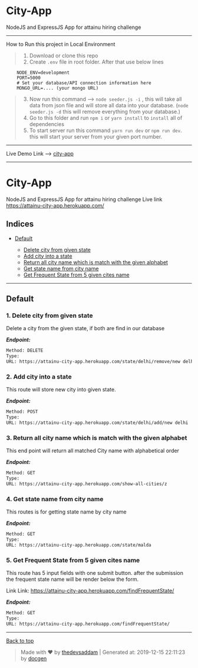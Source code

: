# City-App

NodeJS and ExpressJS App for attainu hiring challenge

---

How to Run this project in Local Environment

> 1. Download or clone this repo
> 2. Create `.env` file in root folder. After that use below lines

        NODE_ENV=development
        PORT=5000
        # Set your database/API connection information here
        MONGO_URL=.... (your mongo URL)

> 3. Now run this command --> `node seeder.js -i` , this will take all data from json file and will store all data into your database. (`node seeder.js -d` this will remove everything from your database.)
> 4. Go to this folder and run `npm i` or `yarn install` to `install` all of dependencies
> 5. To start server run this command `yarn run dev` or `npm run dev`. this will start your server from your given port number.

---

Live Demo Link -->
[city-app](https://attainu-city-app.herokuapp.com/)

---

# City-App

NodeJS and ExpressJS App for attainu hiring challenge
Live link https://attainu-city-app.herokuapp.com/

## Indices

- [Default](#default)

  - [Delete city from given state](#1-delete-city-from-given-state)
  - [Add city into a state](#2-add-city-into-a-state)
  - [Return all city name which is match with the given alphabet](#3-return-all-city-name-which-is-match-with-the-given-alphabet)
  - [Get state name from city name](#4-get-state-name-from-city-name)
  - [Get Frequent State from 5 given cites name](#5-get-frequent-state-from-5-given-cites-name)

---

## Default

### 1. Delete city from given state

Delete a city from the given state, if both are find in our database

**_Endpoint:_**

```bash
Method: DELETE
Type:
URL: https://attainu-city-app.herokuapp.com/state/delhi/remove/new delhi
```

### 2. Add city into a state

This route will store new city into given state.

**_Endpoint:_**

```bash
Method: POST
Type:
URL: https://attainu-city-app.herokuapp.com/state/delhi/add/new delhi
```

### 3. Return all city name which is match with the given alphabet

This end point will return all matched City name with alphabetical order

**_Endpoint:_**

```bash
Method: GET
Type:
URL: https://attainu-city-app.herokuapp.com/show-all-cities/z
```

### 4. Get state name from city name

This routes is for getting state name by city name

**_Endpoint:_**

```bash
Method: GET
Type:
URL: https://attainu-city-app.herokuapp.com/state/malda
```

### 5. Get Frequent State from 5 given cites name

This route has 5 input fields with one submit button. after the submission the frequent state name will be render below the form.

Link Link: https://attainu-city-app.herokuapp.com/findFrequentState/

**_Endpoint:_**

```bash
Method: GET
Type:
URL: https://attainu-city-app.herokuapp.com/findFrequentState/
```

---

[Back to top](#city-app)

> Made with &#9829; by [thedevsaddam](https://github.com/thedevsaddam) | Generated at: 2019-12-15 22:11:23 by [docgen](https://github.com/thedevsaddam/docgen)

